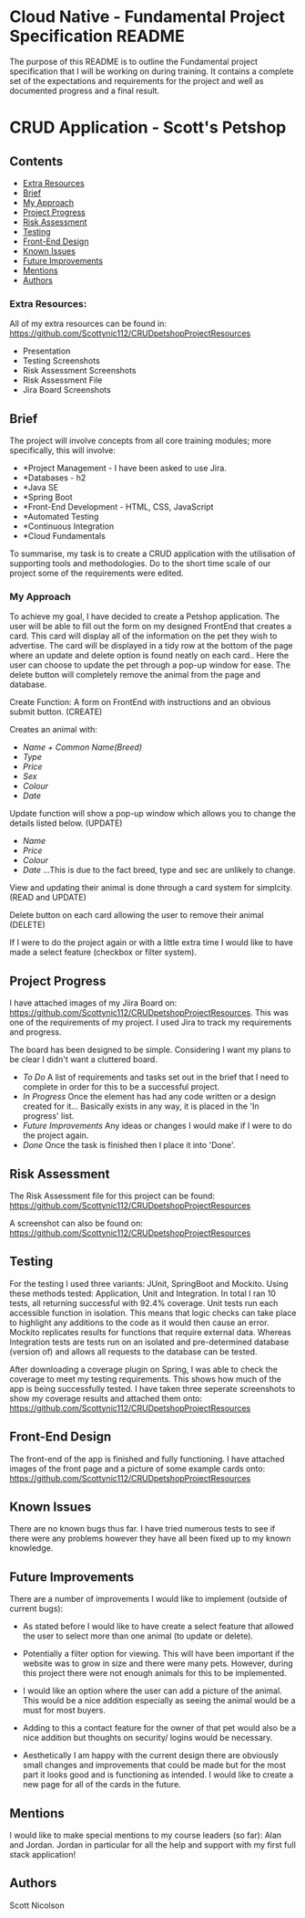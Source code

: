 # Cloud Native - Fundamental Project Specification README

The purpose of this README is to outline the Fundamental project specification that I will be working on during training.
It contains a complete set of the expectations and requirements for the project and well as documented progress and a final result.

# CRUD  Application - Scott's Petshop

## Contents
* [Extra Resources](#extra-resources)
* [Brief](#brief)
* [My Approach](#my-approach)
* [Project Progress](#project-progress)
* [Risk Assessment](#risk-assessment)
* [Testing](#testing)
* [Front-End Design](#front-end-design)
* [Known Issues](#known-issues)
* [Future Improvements](#future-improvements)
* [Mentions](#mentions)
* [Authors](#authors)

### Extra Resources:
All of my extra resources can be found in: https://github.com/Scottynic112/CRUDpetshopProjectResources
 - Presentation
 - Testing Screenshots
 - Risk Assessment Screenshots
 - Risk Assessment File
 - Jira Board Screenshots

## Brief
The project will involve concepts from all core training modules; more specifically, this will involve:

   * *Project Management - I have been asked to use Jira. 
   * *Databases - h2
   * *Java SE
   * *Spring Boot
   * *Front-End Development - HTML, CSS, JavaScript
   * *Automated Testing
   * *Continuous Integration
   * *Cloud Fundamentals

To summarise, my task is to create a CRUD application with the utilisation of supporting tools and methodologies. 
Do to the short time scale of our project some of the requirements were edited.

### My Approach
To achieve my goal, I have decided to create a Petshop application. The user will be able to fill out the form on my designed FrontEnd that creates a card. This card will display all of the information on the pet they wish to advertise. The card will be displayed in a tidy row at the bottom of the page where an update and delete option is found neatly on each card.. Here the user can choose to update the pet through a pop-up window for ease. The delete button will completely remove the animal from the page and database. 

Create Function: A form on FrontEnd with instructions and an obvious submit button. (CREATE)

Creates an animal with:
   * *Name + Common Name(Breed)*
   * *Type*
   * *Price*
   * *Sex*
   * *Colour*
   * *Date*
   
Update function will show a pop-up window which allows you to change the details listed below. (UPDATE)
   * *Name*
   * *Price*
   * *Colour*
   * *Date*
...This is due to the fact breed, type and sec are unlikely to change.

View and updating their animal is done through a card system for simplcity. (READ and UPDATE)

Delete button on each card allowing the user to remove their animal (DELETE)

If I were to do the project again or with a little extra time I would like to have made a select feature (checkbox or filter system). 

## Project Progress
I have attached images of my Jiira Board on: https://github.com/Scottynic112/CRUDpetshopProjectResources. This was one of  the requirements of my project. I used Jira to track my requirements and progress. 

The board has been designed to be simple. Considering I want my plans to be clear I didn't want a cluttered board.
* *To Do*
   A list of requirements and tasks set out in the brief that I need to complete in order for this to be a successful project.
* *In Progress*
   Once the element has had any code written or a design created for it... Basically exists in any way, it is placed in the 'In progress' list.
* *Future Improvements*
   Any ideas or changes I would make if I were to do the project again.
* *Done*
   Once the task is finished then I place it into 'Done'.

## Risk Assessment
The Risk Assessment file for this project can be found: https://github.com/Scottynic112/CRUDpetshopProjectResources

A screenshot can also be found on: https://github.com/Scottynic112/CRUDpetshopProjectResources

## Testing
For the testing I used three variants: JUnit, SpringBoot and Mockito. Using these methods tested: Application, Unit and Integration. In total I ran 10 tests, all returning successful with 92.4% coverage. 
Unit tests run each accessible function in isolation. This means that logic checks can take place to highlight any additions to the code as it would then cause an error. Mockito replicates results for functions that require external data. Whereas Integration tests are tests run on an isolated and pre-determined database (version of) and allows all requests to the database can be tested. 

After downloading a coverage plugin on Spring, I was able to check the coverage to meet my testing requirements. This shows how much of the app is being successfully tested. I have taken three seperate screenshots to show my coverage results and attached them onto: https://github.com/Scottynic112/CRUDpetshopProjectResources

## Front-End Design
The front-end of the app is finished and fully functioning. I have attached images of the front page and a picture of some example cards onto: https://github.com/Scottynic112/CRUDpetshopProjectResources

## Known Issues
There are no known bugs thus far. I have tried numerous tests to see if there were any problems however they have all been fixed up to my known knowledge. 

## Future Improvements
There are a number of improvements I would like to implement (outside of current bugs):

- As stated before I would like to have create a select feature that allowed the user to select more than one animal (to update or delete). 

- Potentially a filter option for viewing. This will have been important if the website was to grow in size and there were many pets. However, during this project there were not enough animals for this to be implemented. 

- I would like an option where the user can add a picture of the animal. This would be a nice addition especially as seeing the animal would be a must for most buyers. 
 - Adding to this a contact feature for the owner of that pet would also be a nice addition but thoughts on security/ logins would be necessary. 
 
 - Aesthetically I am happy with the current design there are obviously small changes and improvements that could be made but for the most part it looks good and is functioning as intended. I would like to create a new page for all of the cards in the future. 

## Mentions
I would like to make special mentions to my course leaders (so far): Alan and Jordan. Jordan in particular for all the help and support with my first full stack application!

## Authors
Scott Nicolson
